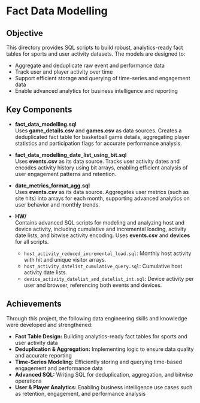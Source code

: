 # Fact Data Modelling

## Objective

This directory provides SQL scripts to build robust, analytics-ready fact tables for sports and user activity datasets. The models are designed to:

- Aggregate and deduplicate raw event and performance data
- Track user and player activity over time
- Support efficient storage and querying of time-series and engagement data
- Enable advanced analytics for business intelligence and reporting

## Key Components

- **fact_data_modelling.sql**  
  Uses **game_details.csv** and **games.csv** as data sources. Creates a deduplicated fact table for basketball game details, aggregating player statistics and participation flags for accurate performance analysis.

- **fact_data_modelling_date_list_using_bit.sql**  
  Uses **events.csv** as its data source. Tracks user activity dates and encodes activity history using bit arrays, enabling efficient analysis of user engagement patterns and retention.

- **date_metrics_format_agg.sql**  
  Uses **events.csv** as its data source. Aggregates user metrics (such as site hits) into arrays for each month, supporting advanced analytics on user behavior and monthly trends.

- **HW/**  
  Contains advanced SQL scripts for modeling and analyzing host and device activity, including cumulative and incremental loading, activity date lists, and bitwise activity encoding. Uses **events.csv** and **devices** for all scripts.
  - `host_activity_reduced_incremental_load.sql`: Monthly host activity with hit and unique visitor arrays.
  - `host_activity_datelist_cumulative_query.sql`: Cumulative host activity date lists.
  - `device_activity_datelist_and_datelist_int.sql`: Device activity per user and browser, referencing both events and devices.

## Achievements

Through this project, the following data engineering skills and knowledge were developed and strengthened:

- **Fact Table Design:** Building analytics-ready fact tables for sports and user activity data
- **Deduplication & Aggregation:** Implementing logic to ensure data quality and accurate reporting
- **Time-Series Modeling:** Efficiently storing and querying time-based engagement and performance data
- **Advanced SQL:** Writing SQL for deduplication, aggregation, and bitwise operations
- **User & Player Analytics:** Enabling business intelligence use cases such as retention, engagement, and performance analysis
